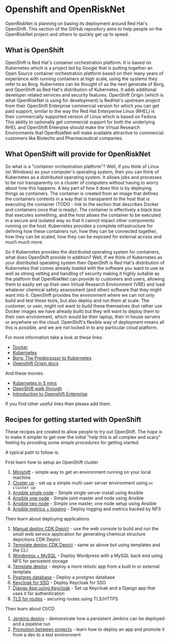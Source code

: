 # Openshift and OpenRiskNet

OpenRiskNet is planning on basing its deployment around Red Hat's OpenShift. This section of the GitHub 
repository aims to help people on the OpenRiskNet project and others to quickly get up to speed.


## What is OpenShift

OpenShift is Red Hat's container orchestration platform. It is based on Kubernetes which is a project led by 
Google that is putting together an Open Source container orchestration platform based on their many years of 
experience with running containers at high scale, using the systems they refer to as Borg. Kubernetes can be
thought of as the next generate of Borg, and OpenShift as Red Hat's distribution of Kubernetes. It adds 
additional developer related services and security features. OpenShift Origin (which is what OpenRiskNet is 
using for development) is RedHat's upstream project from their OpenShift Enterprise commercial version for which
you can get paid support, similar to the way the Red Hat Enterperise Linux (RHEL) is their commercially supported
version of Linux which is based on Fedora. This ability to optionally get commercial support for both the
underlying RHEL and OpenShift Enterpise should make the Virtual Research Environments 
that OpenRiskNet will make available attractive to commercial customers like Biotechs and Pharmaceutical
companies.

## What OpenShift will provide for OpenRiskNet

So what is a "container orchestration platform"? Well, if you think of Linux (or Windows) as your computer's 
operating system, then you can think of Kubernetes as a distributed operating system. It allows jobs and processes
to be run transparently on a cluster of computers without having to worry about how this happens. A key part of how 
it does this is by deploying things as containers. 
The container is created from an image that defines the containers contents in a way that is transparent to the host
that is executing the container (TODO - link to the section that describes Docker and containers once that is ready).
The container is effectively a black box that executes something, and the host allows the container to be 
executed in a secure and isolated way so that it cannot impact other components running on the host. Kubernetes
provides a complete infrastructure for defining how these containers run, how they can be connected together, how
they can be scaled, how they can be exposed for external access and much much more.

So if Kubernetes provides the distributed operating system for containers, what does OpenShift provide in addition?
Well, if we think of Kubernetes as your distributed operating system then OpenShift is Red Hat's distribution of 
Kubernetes that comes already loaded with the software you want to use as well as strong vetting and handling of 
security making it highly suitable as the platform that OpenRiskNet can provide to customers and users, allowing
them to easily set up their own Virtual Research Environment (VRE) and load whatever chemical safety assessment 
(and other) software that they might want into it. 
OpenShift provides the environment where we can not only build and test these tools, but
also deploy and run them at scale. The customer, or user, might not want to build these themselves (but rather use
Docker images we have already built) but they will want to deploy them to their own environment, which would be their
laptop, their in house servers or anywhere on the cloud. OpenShift's flexible way of deployment means all this is 
possible, and we are not locked in to any particular cloud platform.

For more information take a look at these links:

* [Docker](http://www.docker.com)
* [Kubernetes](https://kubernetes.io/)
* [Borg: The Predecessor to Kubernetes](http://blog.kubernetes.io/2015/04/borg-predecessor-to-kubernetes.html)
* [Openshift Origin docs](https://docs.openshift.org/latest/welcome/index.html)

And these movies:

* [Kubernetes in 5 mins](https://www.youtube.com/watch?v=PH-2FfFD2PU)
* [OpenShift walk through](https://www.youtube.com/watch?v=yFPYGeKwmpk)
* [Introduction to Openshift Enterprise](https://www.youtube.com/watch?v=W3kTrGgA8YA)

If you find other useful links then please add them.

## Recipes for getting started with OpenShift

These recipes are created to allow people to try out OpenShift. The hope is to make it simpler to get over the initial
"help this is all complex and scary" feeling by providing some simple procedures for getting started.

A typical path to follow is:

First learn how to setup an OpenShift cluster

1. [Minishift](minishift_local_machine.md) - simple way to get an environment running on your local machine
1. [Cluster up](openshift_centos.md) - set up a simple multi-user server environment using `oc cluster up`
1. [Ansible single node](ansible-all-in-one.md) - Simple single server install using Ansible
1. [Ansible one node](ansible-simple-one.md) - Simple joint master and node using Ansible
1. [Ansible two node](ansible-simple.md) - Simple one master, one node setup using Ansible
1. [Ansible metrics + logging](ansible-logging-metrics.md) - Deploy logging and metrics backed by NFS

Then learn about deploying applications

1. [Manual deploy CDK Depict](CDK_depict/CDK_depict.md) - use the web console to build and run the small web service application for generating chemical structure depictions CDK Depict
1. [Template deploy CDK Depict](CDK_depict/templates.md) - same as above but using templates and the CLI
1. [Wordpress + MySQL](wordpress-mysql-example/README.md) - Deploy Wordpress with a MySQL back end using NFS for persistent storage
1. [Template deploy](template_deploy.md) - deploy a more relistic app from a built in or external template
1. [Postgres database](create-postgres.md) - Deploy a postgres database
1. [Keycloak for SSO](create-sso.md) - Deploy Keycloak for SSO
1. [Django App using Keycloak](django_keycloak_example.md) - Set up Keycloak and a Django app that uses it for authentication
1. [TLS for routes](certificates/README.md) - securing routes using TLS/HTTPS

Then learn about CI/CD

1. [Jenkins deploy](jenkins-example/README.md) - demonstrate how a persistent Jenkins can be deployed and a pipeline run
1. [Promotion between projects](promotion_between_projects.md) - learn how to deploy an app and promote it from a dev to a test environment

